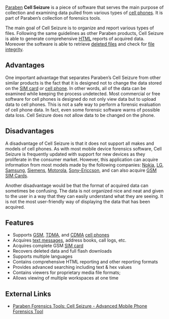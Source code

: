 [Paraben](Paraben "wikilink") **Cell Seizure** is a piece of software
that serves the main purpose of collection and examining data pulled
from various types of [cell phones](cell_phones "wikilink"). It is part
of Paraben’s collection of forensics tools.

The main goal of Cell Seizure is to organize and report various types of
files. Following the same guidelines as other Paraben products, Cell
Seizure is able to generate comprehensive [HTML](HTML "wikilink")
reports of acquired data. Moreover the software is able to retrieve
[deleted files](deleted_files "wikilink") and check for [file
integrity](file_integrity "wikilink").

## Advantages

One important advantage that separates Paraben’s Cell Seizure from other
similar products is the fact that it is designed not to change the data
stored on the [SIM card](SIM_card "wikilink") or [cell
phone](cell_phone "wikilink"). In other words, all of the data can be
examined while keeping the process undetected. Most commercial or free
software for cell phones is designed do not only view data but to upload
data to cell phones. This is not a safe way to perform a forensic
evaluation of cell phone data. In fact, even some forensic software
warns of possible data loss. Cell Seizure does not allow data to be
changed on the phone.

## Disadvantages

A disadvantage of Cell Seizure is that it does not support all makes and
models of cell phones. As with most mobile device forensics software,
Cell Seizure is frequently updated with support for new devices as they
proliferate in the consumer market. However, this application can
acquire information from most models made by the following companies:
[Nokia](Nokia "wikilink"), [LG](LG "wikilink"),
[Samsung](Samsung "wikilink"), [Siemens](Siemens "wikilink"),
[Motorola](Motorola "wikilink"),
[Sony-Ericcson](Sony-Ericcson "wikilink"), and can also acquire
[GSM](GSM "wikilink") [SIM Cards](SIM_Cards "wikilink").

Another disadvantage would be that the format of acquired data can
sometimes be confusing. The data is not organized nice and neat and
given to the user in a way that they can easily understand what they are
seeing. It is not the most user-friendly way of displaying the data that
has been acquired.

## Features

- Supports [GSM](GSM "wikilink"), [TDMA](TDMA "wikilink"), and
  [CDMA](CDMA "wikilink") [cell phones](cell_phones "wikilink")
- Acquires [text messages](SMS "wikilink"), address books, call logs,
  etc.
- Acquires complete GSM [SIM card](SIM_card "wikilink")
- Recovers deleted data and full flash downloads
- Supports multiple languages
- Contains comprehensive HTML reporting and other reporting formats
- Provides advanced searching including text & hex values
- Contains viewers for proprietary media file formats;
- Allows viewing of multiple workspaces at one time

## External Links

- [Paraben Forensics Tools: Cell Seizure - Advanced Mobile Phone
  Forensics
  Tool](http://www.paraben-forensics.com/catalog/product_info.php?cPath=25&products_id=311)